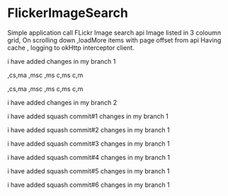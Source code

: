# FlickerImageSearch
Simple application call FLickr Image search api
Image listed in 3 coloumn grid, On scrolling down ,loadMore items with page offset from api
Having cache , logging to okHttp interceptor client.


i have added changes in my branch 1

,cs,ma ,msc ,ms c,ms c,m

,cs,ma ,msc ,ms c,ms c,m


i have added changes in my branch 2

i have added squash commit#1 changes in my branch 1

i have added squash commit#2 changes in my branch 1

i have added squash commit#3 changes in my branch 1

i have added squash commit#4 changes in my branch 1

i have added squash commit#5 changes in my branch 1

i have added squash commit#6 changes in my branch 1